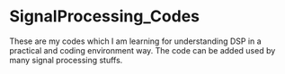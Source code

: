 # SignalProcessing_Codes

These are my codes which I am learning for understanding DSP in a practical and coding environment way. The code can be added used by many signal processing stuffs.
